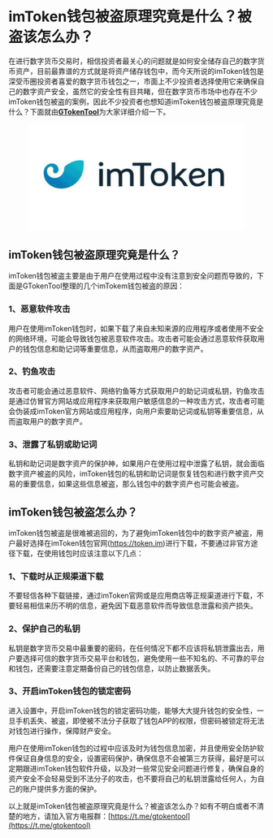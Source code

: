 # imToken钱包被盗原理究竟是什么？被盗该怎么办？

在进行数字货币交易时，相信投资者最关心的问题就是如何安全储存自己的数字货币资产，目前最靠谱的方式就是将资产储存钱包中，而今天所说的imToken钱包是深受币圈投资者喜爱的数字货币钱包之一，市面上不少投资者选择使用它来确保自己的数字资产安全，虽然它的安全性有目共睹，但在数字货币市场中也存在不少imToken钱包被盗的案例，因此不少投资者也想知道imToken钱包被盗原理究竟是什么？下面就由[**GTokenTool**](https://www.gtokentool.com)为大家详细介绍一下。

<figure><img src="../.gitbook/assets/2024122344702.png" alt=""><figcaption></figcaption></figure>

## imToken钱包被盗原理究竟是什么？

imToken钱包被盗主要是由于用户在使用过程中没有注意到安全问题而导致的，下面是GTokenTool整理的几个imTokem钱包被盗的原因：

### 1、恶意软件攻击

用户在使用imToken钱包时，如果下载了来自未知来源的应用程序或者使用不安全的网络环境，可能会导致钱包被恶意软件攻击。攻击者可能会通过恶意软件获取用户的钱包信息和助记词等重要信息，从而盗取用户的数字资产。

### 2、钓鱼攻击

攻击者可能会通过恶意软件、网络钓鱼等方式获取用户的助记词或私钥，钓鱼攻击是通过仿冒官方网站或应用程序来获取用户敏感信息的一种攻击方式，攻击者可能会伪装成imToken官方网站或应用程序，向用户索要助记词或私钥等重要信息，从而盗取用户的数字资产。

### 3、泄露了私钥或助记词

私钥和助记词是数字资产的保护神，如果用户在使用过程中泄露了私钥，就会面临数字资产被盗的风险，imToken钱包的私钥和助记词是恢复钱包和进行数字资产交易的重要信息，如果这些信息被盗，那么钱包中的数字资产也可能会被盗。

## imToken钱包被盗怎么办？

imToken钱包被盗是很难被追回的，为了避免imToken钱包中的数字资产被盗，用户最好选择在imToken钱包官网(https://token.im)进行下载，不要通过非官方途径下载，在使用钱包时应该注意以下几点：

### 1、下载时从正规渠道下载

不要轻信各种下载链接，通过imToken官网或是应用商店等正规渠道进行下载，不要轻易相信来历不明的信息，避免因下载恶意软件而导致信息泄露和资产损失。

### 2、保护自己的私钥

私钥是数字货币交易中最重要的密码，在任何情况下都不应该将私钥泄露出去，用户要选择可信的数字货币交易平台和钱包，避免使用一些不知名的、不可靠的平台和钱包，还需要注意定期备份自己的钱包信息，以防止数据丢失。

### 3、开启imToken钱包的锁定密码

进入设置中，开启imToken钱包的锁定密码功能，能够大大提升钱包的安全性，一旦手机丢失、被盗，即使被不法分子获取了钱包APP的权限，但密码被锁定将无法对钱包进行操作，保障财产安全。

用户在使用imToken钱包的过程中应该及时为钱包信息加密，并且使用安全防护软件保证自身信息的安全，设置密码保护，确保信息不会被第三方获得，最好是可以定期跟进imToken钱包软件升级，以及对一些常见安全问题进行修复，确保自身的资产安全不会轻易受到不法分子的攻击，也不要将自己的私钥泄露给任何人，为自己的账户提供多方面的保护。

以上就是imToken钱包被盗原理究竟是什么？被盗该怎么办？如有不明白或者不清楚的地方，请加入官方电报群：[https://t.me/gtokentool](https://t.me/gtokentool)
